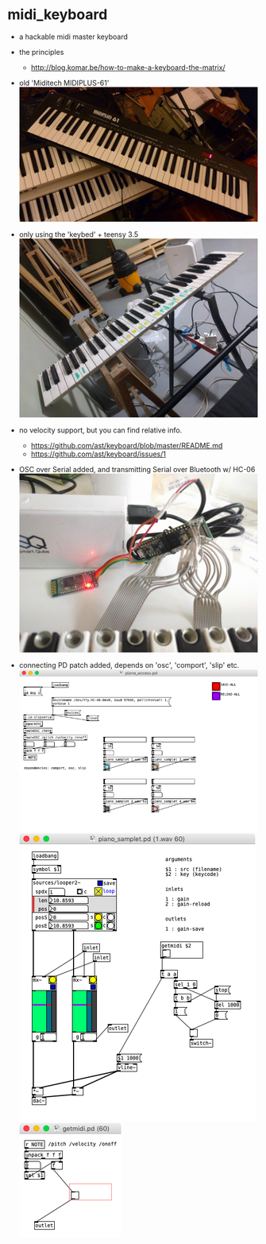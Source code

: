 # midi_keyboard

- a hackable midi master keyboard

- the principles
  - http://blog.komar.be/how-to-make-a-keyboard-the-matrix/

- old 'Miditech MIDIPLUS-61'
  ![](miditech-midiplus-61-427542.jpg)

- only using the 'keybed' + teensy 3.5
  ![](photo_2019-07-21_19-24-54.jpg)

- no velocity support, but you can find relative info.
  - https://github.com/ast/keyboard/blob/master/README.md
  - https://github.com/ast/keyboard/issues/1

- OSC over Serial added, and transmitting Serial over Bluetooth w/ HC-06
  ![](photo_2019-07-24_15-40-03.jpg)

- connecting PD patch added, depends on 'osc', 'comport', 'slip' etc.
  ![](pd1.png)
  ![](pd2.png)
  ![](pd3.png)
